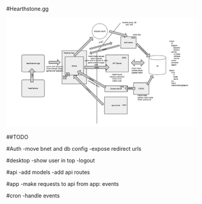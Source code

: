 #Hearthstone.gg

![architecture](architecture.png)


##TODO

#Auth
-move bnet and db config
-expose redirect urls

#desktop
-show user in top
-logout

#api
-add models
-add api routes

#app
-make requests to api from app: events

#cron
-handle events